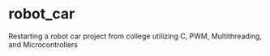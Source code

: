 # robot_car
Restarting a robot car project from college utilizing C, PWM, Multithreading, and Microcontrollers
